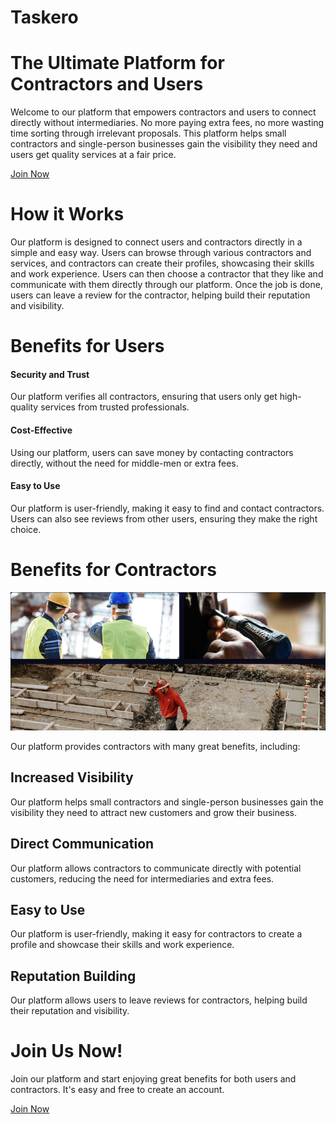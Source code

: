 # Taskero

The Ultimate Platform for Contractors and Users
===============================================

Welcome to our platform that empowers contractors and users to connect directly without intermediaries. No more paying extra fees, no more wasting time sorting through irrelevant proposals. This platform helps small contractors and single-person businesses gain the visibility they need and users get quality services at a fair price.

<!-- TBD -->
[Join Now](http://www.taskero.com/signup)

How it Works
============

Our platform is designed to connect users and contractors directly in a simple and easy way. Users can browse through various contractors and services, and contractors can create their profiles, showcasing their skills and work experience. Users can then choose a contractor that they like and communicate with them directly through our platform. Once the job is done, users can leave a review for the contractor, helping build their reputation and visibility.

Benefits for Users
==================

#### Security and Trust

Our platform verifies all contractors, ensuring that users only get high-quality services from trusted professionals.

#### Cost-Effective

Using our platform, users can save money by contacting contractors directly, without the need for middle-men or extra fees.

#### Easy to Use

Our platform is user-friendly, making it easy to find and contact contractors. Users can also see reviews from other users, ensuring they make the right choice.

Benefits for Contractors
========================

![](https://github.com/taskero/.github/blob/main/profile/assets/collage.png)

Our platform provides contractors with many great benefits, including:

## Increased Visibility

Our platform helps small contractors and single-person businesses gain the visibility they need to attract new customers and grow their business.

## Direct Communication

Our platform allows contractors to communicate directly with potential customers, reducing the need for intermediaries and extra fees.

## Easy to Use

Our platform is user-friendly, making it easy for contractors to create a profile and showcase their skills and work experience.

## Reputation Building

Our platform allows users to leave reviews for contractors, helping build their reputation and visibility.

Join Us Now!
============

Join our platform and start enjoying great benefits for both users and contractors. It's easy and free to create an account.

<!-- TBD -->
[Join Now](http://www.taskero.com/signup)
